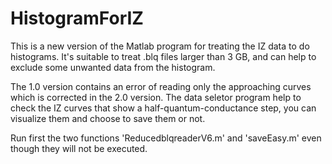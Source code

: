 # HistogramForIZ
This is a new version of the Matlab program for treating the IZ data to do histograms. It's suitable to treat .blq files larger than 3 GB, and can help to exclude some unwanted data from the histogram.

The 1.0 version contains an error of reading only the approaching curves which is corrected in the 2.0 version. The data seletor program help to check the IZ curves that show a half-quantum-conductance step, you can visualize them and choose to save them or not.

Run first the two functions 'ReducedblqreaderV6.m' and 'saveEasy.m' even though they will not be executed.
